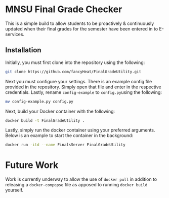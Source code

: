 
# MNSU Final Grade Checker

This is a simple build to allow students to be proactively & continuously updated when their final grades for the semester have been entered in to E-services.

## Installation

Initially, you must first clone into the repository using the following:

```bash
git clone https://github.com/fancyHeat/FinalGradeUtility.git
```
Next you must configure your settings. There is an example config file provided in the repository. Simply open that file and enter in the respective credentials. Lastly, rename ``config-example`` to ``config.py``using the following:
```bash
mv config-example.py config.py
```
Next, build your Docker container with the following:
```bash
docker build -t FinalGradeUtility .
```
Lastly, simply run the docker container using your preferred arguments. Below is an example to start the container in the background:
```bash
docker run -itd --name FinalsServer FinalGradeUtility
```
# Future Work
Work is currently underway to allow the use of ``docker pull``  in addition to releasing a ``docker-compopse`` file as apposed to running ``docker build`` yourself.
